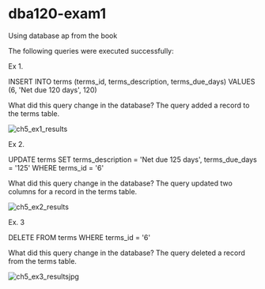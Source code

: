 # dba120-exam1

Using database ap from the book

The following queries were executed successfully:

Ex 1.

INSERT INTO terms (terms_id, terms_description, terms_due_days) VALUES (6, 'Net due 120 days', 120)

What did this query change in the database? The query added a record to the terms table.

![ch5_ex1_results](https://user-images.githubusercontent.com/123834123/216790990-37ed44a1-4bcb-47ab-9aa9-4633dc6ec4a0.jpg)

Ex 2.

UPDATE terms SET terms_description = 'Net due 125 days', terms_due_days = '125' WHERE terms_id = '6'

What did this query change in the database? The query updated two columns for a record in the terms table. 

![ch5_ex2_results](https://user-images.githubusercontent.com/123834123/216848279-e0ab394e-d13b-4c06-a24e-85a61d83bf2f.jpg)

Ex. 3

DELETE FROM terms WHERE terms_id = '6'

What did this query change in the database? The query deleted a record from the terms table.

![ch5_ex3_resultsjpg](https://user-images.githubusercontent.com/123834123/216848913-467ecb6b-bb2e-4c94-ad6f-6aeae1ddcaf6.jpg)

